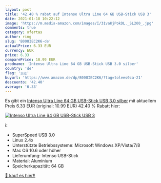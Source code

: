 ```yaml
---
layout: post
title: '42.40 % rabat auf Intenso Ultra Line 64 GB USB-Stick USB 3'
date: 2021-01-18 10:22:12
image: 'https://m.media-amazon.com/images/I/31vaKjPokDL._SL200_.jpg'
comments: true
category: ofertas
author: ring
slug: 'B008IEC2K6-de'
actualPrice: 6.33 EUR
currency: EUR
price: 6.33
comparePrice: 10.99 EUR
prodname: 'Intenso Ultra Line 64 GB USB-Stick USB 3.0 silber'
country: 'de'
flag: '🇩🇪'
buyurl: 'https://www.amazon.de/dp/B008IEC2K6/?tag=tolees0ca-21'
descuento: '42.40'
average: '6.33'
---
```


Es gibt ein [Intenso Ultra Line 64 GB USB-Stick USB 3.0 silber](https://www.amazon.de/dp/B008IEC2K6/?tag=tolees0ca-21) mit aktuellem Preis 6.33 EUR (original: 10.99 EUR) 42.40 % Rabatt hier:

[![Intenso Ultra Line 64 GB USB-Stick USB 3](https://m.media-amazon.com/images/I/31vaKjPokDL._SL200_.jpg)](https://www.amazon.de/dp/B008IEC2K6/?tag=tolees0ca-21)

ℹ️:

- SuperSpeed USB 3.0
- Linux 2.4x
- Unterstützte Betriebssysteme: Microsoft Windows XP/Vista/7/8
- Mac OS 10.6 oder höher
- Lieferumfang: Intenso USB-Stick
- Material: Aluminium
- Speicherkapazität: 64 GB

[🛒 kauf es hier!!](https://www.amazon.de/dp/B008IEC2K6/?tag=tolees0ca-21)
